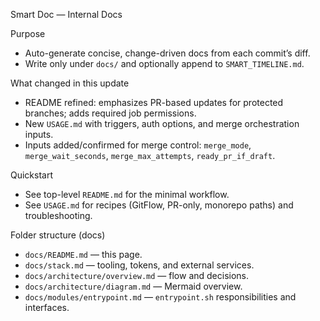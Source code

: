 Smart Doc — Internal Docs

Purpose
- Auto-generate concise, change-driven docs from each commit’s diff.
- Write only under `docs/` and optionally append to `SMART_TIMELINE.md`.

What changed in this update
- README refined: emphasizes PR-based updates for protected branches; adds required job permissions.
- New `USAGE.md` with triggers, auth options, and merge orchestration inputs.
- Inputs added/confirmed for merge control: `merge_mode`, `merge_wait_seconds`, `merge_max_attempts`, `ready_pr_if_draft`.

Quickstart
- See top-level `README.md` for the minimal workflow.
- See `USAGE.md` for recipes (GitFlow, PR-only, monorepo paths) and troubleshooting.

Folder structure (docs)
- `docs/README.md` — this page.
- `docs/stack.md` — tooling, tokens, and external services.
- `docs/architecture/overview.md` — flow and decisions.
- `docs/architecture/diagram.md` — Mermaid overview.
- `docs/modules/entrypoint.md` — `entrypoint.sh` responsibilities and interfaces.

